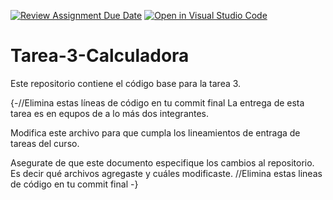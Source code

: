 [![Review Assignment Due Date](https://classroom.github.com/assets/deadline-readme-button-24ddc0f5d75046c5622901739e7c5dd533143b0c8e959d652212380cedb1ea36.svg)](https://classroom.github.com/a/mWHhzJDI)
[![Open in Visual Studio Code](https://classroom.github.com/assets/open-in-vscode-718a45dd9cf7e7f842a935f5ebbe5719a5e09af4491e668f4dbf3b35d5cca122.svg)](https://classroom.github.com/online_ide?assignment_repo_id=12802189&assignment_repo_type=AssignmentRepo)
# Tarea-3-Calculadora
Este repositorio contiene el código base para la tarea 3.

{-//Elimina estas líneas de código en tu commit final
La entrega de esta tarea es en equpos de a lo más dos integrantes.

Modifica este archivo para que cumpla los lineamientos de entraga de tareas del curso.

Asegurate de que este documento especifique los cambios al repositorio. Es decir qué archivos agregaste y cuáles modificaste.
//Elimina estas lineas de código en tu commit final
-}
